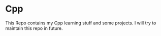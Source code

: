 # Cpp
This Repo contains my Cpp learning stuff and some projects. I will try to maintain this repo in future.
